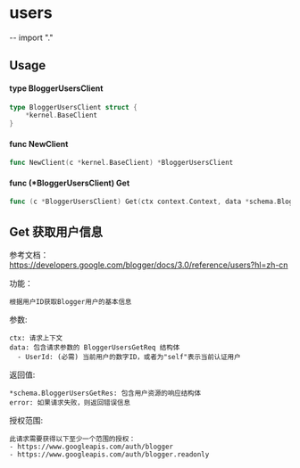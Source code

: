# users
--
    import "."


## Usage

#### type BloggerUsersClient

```go
type BloggerUsersClient struct {
	*kernel.BaseClient
}
```


#### func  NewClient

```go
func NewClient(c *kernel.BaseClient) *BloggerUsersClient
```

#### func (*BloggerUsersClient) Get

```go
func (c *BloggerUsersClient) Get(ctx context.Context, data *schema.BloggerUsersGetReq) (*schema.BloggerUsersGetRes, error)
```
## Get 获取用户信息

参考文档：https://developers.google.com/blogger/docs/3.0/reference/users?hl=zh-cn

功能：

    根据用户ID获取Blogger用户的基本信息

参数:

    ctx: 请求上下文
    data: 包含请求参数的 BloggerUsersGetReq 结构体
      - UserId: (必需) 当前用户的数字ID，或者为"self"表示当前认证用户

返回值:

    *schema.BloggerUsersGetRes: 包含用户资源的响应结构体
    error: 如果请求失败，则返回错误信息

授权范围:

    此请求需要获得以下至少一个范围的授权：
    - https://www.googleapis.com/auth/blogger
    - https://www.googleapis.com/auth/blogger.readonly
